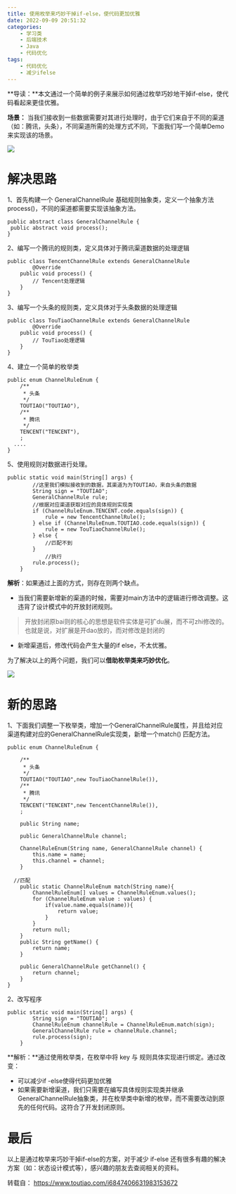 ```yaml
---
title: 使用枚举来巧妙干掉if-else，使代码更加优雅
date: 2022-09-09 20:51:32
categories:
    - 学习类
    - 后端技术
    - Java
    - 代码优化
tags:
    - 代码优化
    - 减少ifelse
---
```

**导读：**本文通过一个简单的例子来展示如何通过枚举巧妙地干掉if-else，使代码看起来更佳优雅。

**场景：** 当我们接收到一些数据需要对其进行处理时，由于它们来自于不同的渠道（如：腾讯，头条），不同渠道所需的处理方式不同，下面我们写一个简单Demo来实现该的场景。

![](https://p3-sign.toutiaoimg.com/dfic-imagehandler/a505ff21-85dc-420d-a512-6d501cf656ac~noop.image?_iz=58558&from=article.pc_detail&x-expires=1663332603&x-signature=WnH8DbFJPM2NTftVuODu9PypsIE%3D)

# 解决思路

1、首先构建一个 GeneralChannelRule 基础规则抽象类，定义一个抽象方法process()，不同的渠道都需要实现该抽象方法。

```
public abstract class GeneralChannelRule {
 public abstract void process();
}
```

2、编写一个腾讯的规则类，定义具体对于腾讯渠道数据的处理逻辑

```
public class TencentChannelRule extends GeneralChannelRule
 		@Override
    public void process() {
        // Tencent处理逻辑
    }
}
```

3、编写一个头条的规则类，定义具体对于头条数据的处理逻辑

```
public class TouTiaoChannelRule extends GeneralChannelRule
 		@Override
    public void process() {
        // TouTiao处理逻辑
    }
}
```

4、建立一个简单的枚举类

```
public enum ChannelRuleEnum {
    /**
     * 头条
     */
    TOUTIAO("TOUTIAO"),
    /**
     * 腾讯
     */
    TENCENT("TENCENT"),
    ;
  ....
}
```

5、使用规则对数据进行处理。

```
public static void main(String[] args) {
        //这里我们模拟接收到的数据，其渠道为为TOUTIAO，来自头条的数据
        String sign = "TOUTIAO";
        GeneralChannelRule rule;
        //根据对应渠道获取对应的具体规则实现类
        if (ChannelRuleEnum.TENCENT.code.equals(sign)) {
            rule = new TencentChannelRule();
        } else if (ChannelRuleEnum.TOUTIAO.code.equals(sign)) {
            rule = new TouTiaoChannelRule();
        } else {
            //匹配不到
        }
  			//执行
        rule.process();
    }
```

**解析**：如果通过上面的方式，则存在则两个缺点。

- 当我们需要新增新的渠道的时候，需要对main方法中的逻辑进行修改调整。这违背了设计模式中的开放封闭规则。

> 开放封闭原bai则的核心的思想是软件实体是可扩du展，而不可zhi修改的。也就是说，对扩展是开dao放的，而对修改是封闭的

- 新增渠道后，修改代码会产生大量的if else，不太优雅。

为了解决以上的两个问题，我们可以**借助枚举类来巧妙优化**。

![](https://p3-sign.toutiaoimg.com/dfic-imagehandler/afed0620-5bb9-4320-a663-cb87f868303f~noop.image?_iz=58558&from=article.pc_detail&x-expires=1663332603&x-signature=HoICSU9qcH%2BEx2bny3B2HWvbMEg%3D)

# 新的思路

1、下面我们调整一下枚举类，增加一个GeneralChannelRule属性，并且给对应渠道构建对应的GeneralChannelRule实现类，新增一个match() 匹配方法。

```
public enum ChannelRuleEnum {

    /**
     * 头条
     */
    TOUTIAO("TOUTIAO",new TouTiaoChannelRule()),
    /**
     * 腾讯
     */
    TENCENT("TENCENT",new TencentChannelRule()),
    ;

    public String name;

    public GeneralChannelRule channel;

    ChannelRuleEnum(String name, GeneralChannelRule channel) {
        this.name = name;
        this.channel = channel;
    }

  //匹配
    public static ChannelRuleEnum match(String name){
        ChannelRuleEnum[] values = ChannelRuleEnum.values();
        for (ChannelRuleEnum value : values) {
            if(value.name.equals(name)){
                return value;
            }
        }
        return null;
    }
    public String getName() {
        return name;
    }

    public GeneralChannelRule getChannel() {
        return channel;
    }
}
```

2、改写程序

```
public static void main(String[] args) {
        String sign = "TOUTIAO";
        ChannelRuleEnum channelRule = ChannelRuleEnum.match(sign);
        GeneralChannelRule rule = channelRule.channel;
        rule.process(sign);
    }
```

**解析：**通过使用枚举类，在枚举中将 key 与 规则具体实现进行绑定。通过改变：

- 可以减少if -else使得代码更加优雅
- 如果需要新增渠道，我们只需要在编写具体规则实现类并继承GeneralChannelRule抽象类，并在枚举类中新增的枚举，而不需要改动到原先的任何代码。这符合了开发封闭原则。

# 最后

以上是通过枚举来巧妙干掉if-else的方案，对于减少 if-else 还有很多有趣的解决方案（如：状态设计模式等），感兴趣的朋友去查阅相关的资料。

转载自： https://www.toutiao.com/i6847406631983153672